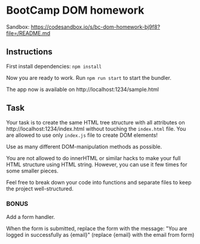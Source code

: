 # BootCamp DOM homework

Sandbox:  https://codesandbox.io/s/bc-dom-homework-bj9f8?file=/README.md

## Instructions

First install dependencies: `npm install`

Now you are ready to work. Run `npm run start` to start the bundler.

The app now is available on http://localhost:1234/sample.html

## Task

Your task is to create the same HTML tree structure with all attributes on http://localhost:1234/index.html without touching the `index.html` file. You are allowed to use only `index.js` file to create DOM elements!

Use as many different DOM-manipulation methods as possible.

You are not allowed to do innerHTML or similar hacks to make your full HTML structure using HTML string. However, you can use it few times for some smaller pieces.

Feel free to break down your code into functions and separate files to keep the project well-structured.

### BONUS

Add a form handler.

When the form is submitted, replace the form with the message: "You are logged in successfully as {email}" (replace {email} with the email from form)
